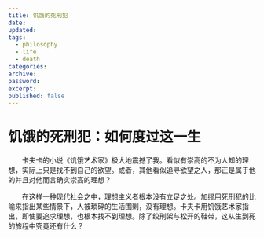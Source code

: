 ```yaml
---
title: 饥饿的死刑犯
date:
updated:
tags:
  - philosophy
  - life
  - death
categories:
archive:
password:
excerpt:
published: false
---
```

<!-- TODO: not finished -->
# 饥饿的死刑犯：如何度过这一生

&emsp;&emsp;卡夫卡的小说《饥饿艺术家》极大地震撼了我。看似有崇高的不为人知的理想，实际上只是找不到自己的欲望。或者，其他看似追寻欲望之人，那正是属于他的并且对他而言确实崇高的理想？

&emsp;&emsp;在这样一种现代社会之中，理想主义者根本没有立足之处。加缪用死刑犯的比喻来指出某些情景下，人被琐碎的生活围剿，没有理想。卡夫卡用饥饿艺术家指出，即使要追求理想，也根本找不到理想。除了绞刑架与松开的鞋带，这从生到死的旅程中究竟还有什么？
